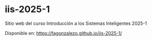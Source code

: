 # iis-2025-1

Sitio web del curso Introducción a los Sistemas Inteligentes 2025-1

Disponible en: https://fagonzalezo.github.io/iis-2025-1/